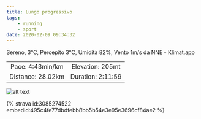 ```yaml
---
title: Lungo progressivo 
tags:
	- running
	- sport
date: 2020-02-09 09:34:32
---
```

Sereno, 3°C, Percepito 3°C, Umidità 82%, Vento 1m/s da NNE - Klimat.app

| | |
| :-: | :-: |
| Pace: 4:43min/km | Elevation: 205mt |
| Distance: 28.02km | Duration: 2:11:59 |



![alt text](/images/2020/20200209-activity-map.png "map")


{% strava id:3085274522 embedId:495c4fe77dbdfebb8bb5b54e3e95e3696cf84ae2 %}